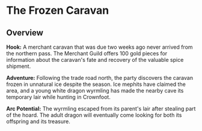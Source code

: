 # The Frozen Caravan

## Overview

**Hook:** A merchant caravan that was due two weeks ago never arrived from the northern pass. The Merchant Guild offers 100 gold pieces for information about the caravan's fate and recovery of the valuable spice shipment.

**Adventure:** Following the trade road north, the party discovers the caravan frozen in unnatural ice despite the season. Ice mephits have claimed the area, and a young white dragon wyrmling has made the nearby cave its temporary lair while hunting in Crownfoot.

**Arc Potential:** The wyrmling escaped from its parent's lair after stealing part of the hoard. The adult dragon will eventually come looking for both its offspring and its treasure.